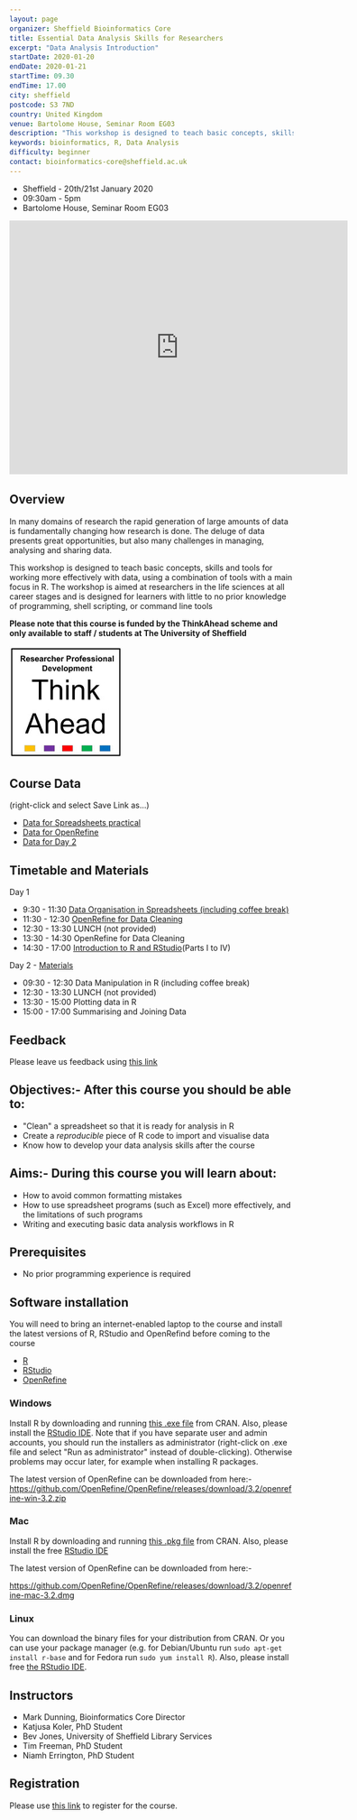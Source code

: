 ```yaml
---
layout: page
organizer: Sheffield Bioinformatics Core
title: Essential Data Analysis Skills for Researchers
excerpt: "Data Analysis Introduction"
startDate: 2020-01-20
endDate: 2020-01-21
startTime: 09.30
endTime: 17.00
city: sheffield
postcode: S3 7ND
country: United Kingdom
venue: Bartolome House, Seminar Room EG03
description: "This workshop is designed to teach basic concepts, skills and tools for working more effectively with data, using a combination of tools with a main focus in R. The workshop is aimed at researchers in the life sciences at all career stages and is designed for learners with little to no prior knowledge of programming, shell scripting, or command line tools"
keywords: bioinformatics, R, Data Analysis
difficulty: beginner
contact: bioinformatics-core@sheffield.ac.uk
---
```


- Sheffield - 20th/21st January 2020
- 09:30am - 5pm
- Bartolome House, Seminar Room EG03

<iframe src="https://www.google.com/maps/embed?pb=!1m18!1m12!1m3!1d2379.7131045742876!2d-1.4909138841601246!3d53.38418257998699!2m3!1f0!2f0!3f0!3m2!1i1024!2i768!4f13.1!3m3!1m2!1s0x4879788327d13c2b%3A0x76151ebce3e59f6!2sBartolom%C3%A9%20House%2C%20Sheffield!5e0!3m2!1sen!2suk!4v1573134957379!5m2!1sen!2suk" width="600" height="450" frameborder="0" style="border:0;" allowfullscreen=""></iframe>

## Overview

In many domains of research the rapid generation of large amounts of data is fundamentally changing how research is done. The deluge of data presents great opportunities, but also many challenges in managing, analysing and sharing data. 

This workshop is designed to teach basic concepts, skills and tools for working more effectively with data, using a combination of tools with a main focus in R. The workshop is aimed at researchers in the life sciences at all career stages and is designed for learners with little to no prior knowledge of programming, shell scripting, or command line tools


**Please note that this course is funded by the ThinkAhead scheme and only available to staff / students at The University of Sheffield**

![](../images/ta_logo.jpg)

## Course Data

(right-click and select Save Link as...)

- [Data for Spreadsheets practical](https://ndownloader.figshare.com/files/2252083)
- [Data for OpenRefine](https://ndownloader.figshare.com/files/7823341)
- [Data for Day 2](http://sbc.shef.ac.uk/workshops/2019-09-17-r/CourseData.zip)

## Timetable and Materials

Day 1

- 9:30 -  11:30 [Data Organisation in Spreadsheets (including coffee break)](https://datacarpentry.org/spreadsheet-ecology-lesson/)
- 11:30 - 12:30 [OpenRefine for Data Cleaning](https://datacarpentry.org/OpenRefine-ecology-lesson/)
- 12:30 - 13:30 LUNCH (not provided)
- 13:30 - 14:30 OpenRefine for Data Cleaning
- 14:30 - 17:00 [Introduction to R and RStudio](http://swcarpentry.github.io/r-novice-gapminder/01-rstudio-intro/index.html)(Parts I to IV)

Day 2 - [Materials](https://sbc.shef.ac.uk/workshops/2019-09-17-r/crash-course.nb.html#dealing-with-data)

- 09:30 - 12:30 Data Manipulation in R (including coffee break)
- 12:30 - 13:30 LUNCH (not provided)
- 13:30 - 15:00 Plotting data in R
- 15:00 - 17:00 Summarising and Joining Data


## Feedback

Please leave us feedback using [this link](https://docs.google.com/forms/d/e/1FAIpQLSelCAUgZb1zWq45ucm4CVJ-Q7VbXZnzgys3nGETYsKqzqvOxg/viewform)

## Objectives:- After this course you should be able to:

 
- "Clean" a spreadsheet so that it is ready for analysis in R
- Create a *reproducible* piece of R code to import and visualise data
- Know how to develop your data analysis skills after the course

## Aims:- During this course you will learn about:

- How to avoid common formatting mistakes
- How to use spreadsheet programs (such as Excel) more effectively, and the limitations of such programs
- Writing and executing basic data analysis workflows in R

## Prerequisites

- No prior programming experience is required


## Software installation

You will need to bring an internet-enabled laptop to the course and install the latest versions of R, RStudio and OpenRefind before coming to the course

- [R](https://cran.r-project.org/)
- [RStudio](https://www.rstudio.com/products/rstudio/download/#download)
- [OpenRefine](https://openrefine.org/download.html)


### Windows

Install R by downloading and running [this .exe file](http://cran.r-project.org/bin/windows/base/release.htm) from CRAN. Also, please install the [RStudio IDE](http://www.rstudio.com/ide/download/desktop). Note that if you have separate user and admin accounts, you should run the installers as administrator (right-click on .exe file and select "Run as administrator" instead of double-clicking). Otherwise problems may occur later, for example when installing R packages.

The latest version of OpenRefine can be downloaded from here:-
https://github.com/OpenRefine/OpenRefine/releases/download/3.2/openrefine-win-3.2.zip


### Mac

Install R by downloading and running [this .pkg file](http://cran.r-project.org/bin/macosx/R-latest.pkg) from CRAN. Also, please install the free [RStudio IDE](https://www.rstudio.com/products/rstudio/download/#download) 

The latest version of OpenRefine can be downloaded from here:-

https://github.com/OpenRefine/OpenRefine/releases/download/3.2/openrefine-mac-3.2.dmg

### Linux

You can download the binary files for your distribution from CRAN. Or you can use your package manager (e.g. for Debian/Ubuntu run `sudo apt-get install r-base` and for Fedora run `sudo yum install R`). Also, please install free [the RStudio IDE](https://www.rstudio.com/products/rstudio/download/#download). 




## Instructors

- Mark Dunning, Bioinformatics Core Director
- Katjusa Koler, PhD Student
- Bev Jones, University of Sheffield Library Services
- Tim Freeman, PhD Student
- Niamh Errington, PhD Student


## Registration 

Please use [this link](https://onlineshop.shef.ac.uk/product-catalogue/professional-services/research-services/essential-data-analysis-skills-for-researchers-20th21st-january-2020) to register for the course.

